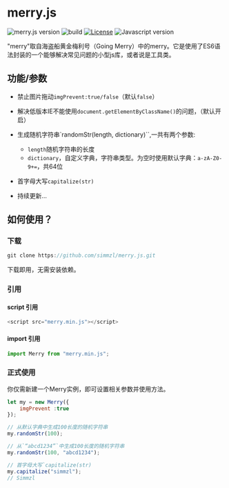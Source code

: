 # merry.js

![merry.js version](https://img.shields.io/badge/merry.js-v1.0.0-green.svg)
![build](https://img.shields.io/wercker/ci/wercker/docs.svg)
[![License](http://img.shields.io/badge/License-MIT-blue.svg)](http://opensource.org/licenses/MIT)
![Javascript version](https://img.shields.io/badge/Javascript-es6-orange.svg)

"merry"取自海盗船黄金梅利号（Going Merry）中的merry。它是使用了ES6语法封装的一个能够解决常见问题的小型js库，或者说是工具类。

## 功能/参数
- 禁止图片拖动`imgPrevent:true/false`（默认`false`）
- 解决低版本IE不能使用`document.getElementByClassName()`的问题，（默认开启）
- 生成随机字符串`randomStr(length, dictionary)``,一共有两个参数:

  - `length`随机字符串的长度
  - `dictionary`，自定义字典，字符串类型。为空时使用默认字典：`a-zA-Z0-9+=`，共64位
- 首字母大写`capitalize(str)`
- 持续更新...

## 如何使用？
### 下载
```javascript
git clone https://github.com/simmzl/merry.js.git
```
下载即用，无需安装依赖。
### 引用
#### script 引用
```javascript
<script src="merry.min.js"></script>
```
#### import 引用
```javascript
import Merry from "merry.min.js";
```
### 正式使用
你仅需新建一个Merry实例，即可设置相关参数并使用方法。

```javascript
let my = new Merry({
    imgPrevent :true
});

// 从默认字典中生成100长度的随机字符串
my.randomStr(100);

// 从`“abcd1234”`中生成100长度的随机字符串
my.randomStr(100, "abcd1234");

// 首字母大写`capitalize(str)
my.capitalize("simmzl");
// Simmzl
```